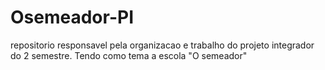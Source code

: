 # Osemeador-PI
repositorio responsavel pela organizacao e trabalho do projeto integrador do 2 semestre. Tendo como tema a escola "O semeador"
